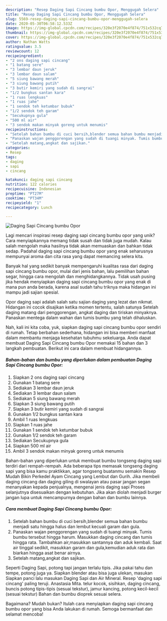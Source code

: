 ```yaml
---
description: "Resep Daging Sapi Cincang bumbu Opor, Menggugah Selera"
title: "Resep Daging Sapi Cincang bumbu Opor, Menggugah Selera"
slug: 5569-resep-daging-sapi-cincang-bumbu-opor-menggugah-selera
date: 2020-05-30T06:58:12.533Z
image: https://img-global.cpcdn.com/recipes/320e3f2070e4f874/751x532cq70/daging-sapi-cincang-bumbu-opor-foto-resep-utama.jpg
thumbnail: https://img-global.cpcdn.com/recipes/320e3f2070e4f874/751x532cq70/daging-sapi-cincang-bumbu-opor-foto-resep-utama.jpg
cover: https://img-global.cpcdn.com/recipes/320e3f2070e4f874/751x532cq70/daging-sapi-cincang-bumbu-opor-foto-resep-utama.jpg
author: Nathan Watts
ratingvalue: 3.5
reviewcount: 12
recipeingredient:
- "2 ons daging sapi cincang"
- "1 batang sere"
- "3 lembar daun jeruk"
- "3 lembar daun salam"
- "5 siung bawang merah"
- "3 siung bawang putih"
- "3 butir kemiri yang sudah di sangrai"
- "1/2 bungkus santan kara"
- "1 ruas lengkuas"
- "1 ruas jahe"
- "1 sendok teh ketumbar bubuk"
- "1/2 sendok teh garam"
- "Secukupnya gula"
- "500 ml air"
- "3 sendok makan minyak goreng untuk menumis"
recipeinstructions:
- "Setelah bahan bumbu di cuci bersih,blender semua bahan bumbu menjadi satu hingga halus dan lembut kecuali garam dan gula."
- "Panaskan wajan penggorengan yang sudah di tuangi minyak. Tumis bumbu tersebut hingga harum. Masukkan daging cincang dan tumis hingga rata. Tambahkan air,masukkan santannya dan aduk kembali. Saat air tinggal sedikit, masukkan garam dan gula,kemudian aduk rata dan biarkan hingga asat benar airnya."
- "Setelah matang,angkat dan sajikan."
categories:
- Resep
tags:
- daging
- sapi
- cincang

katakunci: daging sapi cincang 
nutrition: 122 calories
recipecuisine: Indonesian
preptime: "PT27M"
cooktime: "PT34M"
recipeyield: "1"
recipecategory: Lunch

---
```



![Daging Sapi Cincang bumbu Opor](https://img-global.cpcdn.com/recipes/320e3f2070e4f874/751x532cq70/daging-sapi-cincang-bumbu-opor-foto-resep-utama.jpg)

Lagi mencari inspirasi resep daging sapi cincang bumbu opor yang unik? Cara menyiapkannya memang tidak susah dan tidak juga mudah. Kalau salah mengolah maka hasilnya tidak akan memuaskan dan bahkan tidak sedap. Padahal daging sapi cincang bumbu opor yang enak seharusnya mempunyai aroma dan cita rasa yang dapat memancing selera kita.

Banyak hal yang sedikit banyak mempengaruhi kualitas rasa dari daging sapi cincang bumbu opor, mulai dari jenis bahan, lalu pemilihan bahan segar, hingga cara mengolah dan menghidangkannya. Tidak usah pusing jika hendak menyiapkan daging sapi cincang bumbu opor yang enak di mana pun anda berada, karena asal sudah tahu triknya maka hidangan ini mampu jadi sajian spesial.

Opor daging sapi adalah salah satu sajian daging yang lezat dan nikmat. Hidangan ini cocok disajikan ketika momen tertentu, salah satunya Setelah daging matang dari penggorengan, angkat daging dan tiriskan minyaknya. Panaskan mentega dalam wahan dan tumis bumbu yang telah dihaluskan.


Nah, kali ini kita coba, yuk, siapkan daging sapi cincang bumbu opor sendiri di rumah. Tetap berbahan sederhana, hidangan ini bisa memberi manfaat dalam membantu menjaga kesehatan tubuhmu sekeluarga. Anda dapat membuat Daging Sapi Cincang bumbu Opor memakai 15 bahan dan 3 langkah pembuatan. Berikut ini cara dalam membuat hidangannya.

<!--inarticleads1-->

##### Bahan-bahan dan bumbu yang diperlukan dalam pembuatan Daging Sapi Cincang bumbu Opor:

1. Siapkan 2 ons daging sapi cincang
1. Gunakan 1 batang sere
1. Sediakan 3 lembar daun jeruk
1. Sediakan 3 lembar daun salam
1. Sediakan 5 siung bawang merah
1. Siapkan 3 siung bawang putih
1. Siapkan 3 butir kemiri yang sudah di sangrai
1. Gunakan 1/2 bungkus santan kara
1. Ambil 1 ruas lengkuas
1. Siapkan 1 ruas jahe
1. Gunakan 1 sendok teh ketumbar bubuk
1. Gunakan 1/2 sendok teh garam
1. Sediakan Secukupnya gula
1. Siapkan 500 ml air
1. Ambil 3 sendok makan minyak goreng untuk menumis


Bahan-bahan yang diperlukan untuk membuat bumbu tongseng daging sapi terdiri dari rempah-rempah. Ada beberapa tips memasak tongseng daging sapi yang bisa kamu praktikkan, agar tongseng buatanmu semakin Resep Mudah Bikin Perkedel Ayam Cincang yang Lembut dan Gurih. Jika membeli daging cincang dan daging giling di swalayan atau pasar jangan segan menanyakan kepada penjualnya, mengenai jenis daging sapi Proses selanjutnya disesuaikan dengan kebutuhan. Jika akan diolah menjadi burger jangan lupa untuk mencampurnya dengan bahan dan bumbu lainnya. 

<!--inarticleads2-->

##### Cara membuat Daging Sapi Cincang bumbu Opor:

1. Setelah bahan bumbu di cuci bersih,blender semua bahan bumbu menjadi satu hingga halus dan lembut kecuali garam dan gula.
1. Panaskan wajan penggorengan yang sudah di tuangi minyak. Tumis bumbu tersebut hingga harum. Masukkan daging cincang dan tumis hingga rata. Tambahkan air,masukkan santannya dan aduk kembali. Saat air tinggal sedikit, masukkan garam dan gula,kemudian aduk rata dan biarkan hingga asat benar airnya.
1. Setelah matang,angkat dan sajikan.


Seperti Daging Sapi, potong tapi jangan terlalu tipis. Jika pakai tahu dan tempe, potong juga ya. Siapkan blender atau bisa juga ulekan, masukan Siapkan panci lalu masukan Daging Sapi dan Air Mineral. Resep &#39;daging sapi cincang&#39; paling teruji. Anastasia Mita. telur kocok, sisihkan, daging cincang, buncis potong tipis-tipis (sesuai tekstur), jamur kancing, potong kecil-kecil (sesuai tekstur) Bahan dan bumbu dioprek sesuai selera. 

Bagaimana? Mudah bukan? Itulah cara menyiapkan daging sapi cincang bumbu opor yang bisa Anda lakukan di rumah. Semoga bermanfaat dan selamat mencoba!
